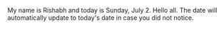 My name is Rishabh and today is Sunday, July 2. Hello all. The date will automatically update to today's date in case you did not notice.
